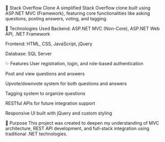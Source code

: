 🧠 Stack Overflow Clone
A simplified Stack Overflow clone built using ASP.NET MVC (Framework), featuring core functionalities like asking questions, posting answers, voting, and tagging.

🔧 Technologies Used
Backend: ASP.NET MVC (Non-Core), ASP.NET Web API, .NET Framework

Frontend: HTML, CSS, JavaScript, jQuery

Database: SQL Server

✨ Features
User registration, login, and role-based authentication

Post and view questions and answers

Upvote/downvote system for both questions and answers

Tagging system to organize questions

RESTful APIs for future integration support

Responsive UI built with jQuery and custom styling

📌 Purpose
This project was created to deepen my understanding of MVC architecture, REST API development, and full-stack integration using traditional .NET technologies.
